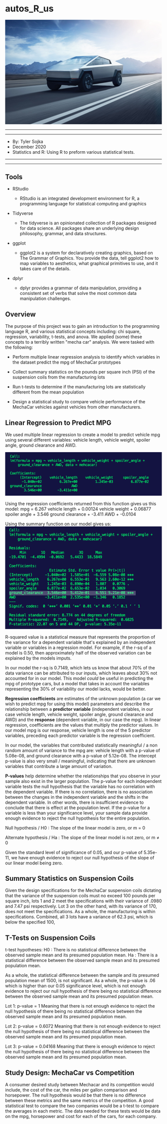 # autos_R_us

![mechcar](images/cyber_truck.jpg)
*****
*****

* By: Tyler Sojka
* December 2020
* Statistics and R: Using R to preform various statistical tests.
  
*****
*****

## Tools

* RStudio
  * RStudio is an integrated development environment for R, a programming language for statistical computing and graphics

* Tidyverse
  * The tidyverse is an opinionated collection of R packages designed for data science. All packages share an underlying design philosophy, grammar, and data structures.

* ggplot
  * ggplot2 is a system for declaratively creating graphics, based on The Grammar of Graphics. You provide the data, tell ggplot2 how to map variables to aesthetics, what graphical primitives to use, and it takes care of the details.

* dplyr
  * dplyr provides a grammar of data manipulation, providing a consistent set of verbs that solve the most common data manipulation challenges.

## Overview

The purpose of this project was to gain an introduction to the programming language R, and various statistical concepts including: chi square, regression, variability, t-tests, and anova. We applied (some) these concepts to a terribly written "mecha car" analysis. We were tasked with the following:
* Perform multiple linear regression analysis to identify which variables in the dataset predict the mpg of MechaCar prototypes

* Collect summary statistics on the pounds per square inch (PSI) of the suspension coils from the manufacturing lots

* Run t-tests to determine if the manufacturing lots are statistically different from the mean population

* Design a statistical study to compare vehicle performance of the MechaCar vehicles against vehicles from other manufacturers. 

## Linear Regression to Predict MPG

We used multiple linear regression to create a model to predict vehicle mpg using several different variables: vehicle length, vehicle weight, spoiler angle, ground clearance and AWD.

![regmodel](images/Screen%20Shot%202021-01-02%20at%208.57.58%20AM.png)

Using the regression coefficients returned from this function gives us this model:
mpg = 6.267 vehicle length + 0.00124 vehicle weight + 0.06877 spoiler angle + 3.546 ground clearance + -3.411 AWD + -0.0104

Using the summary function on our model gives us:
![regsummary](images/Screen%20Shot%202021-01-02%20at%208.57.45%20AM.png)


R-squared value is a statistical measure that represents the proportion of the variance for a dependent variable that's explained by an independent variable or variables in a regression model. For example, if the r-sq of a model is 0.50, then approximately half of the observed variation can be explained by the models imputs.

In our model the r-sq is 0.7149, which lets us know that about 70% of the data variance can be attributed to our inputs, which leaves about 30% not accounted for in our model. This model <i> could </i> be useful in predicting the mpg of prototype cars, but a model that takes in account the variables representing the 30% of variability our model lacks, would be better.

<b>Regression coefficients</b> are estimates of the unknown population (a car we wish to predict mpg for using this model) parameters and describe the relationship between a <b>predictor variable</b> (independent variables, in our case vehicle length, vehicle weight, spoiler angle, ground clearance and AWD) and the <b>response</b> (dependent variable, in our case the mpg). In linear regression, coefficients are the values that multiply the predictor values. In our model mpg is our response, vehicle length is one of the 5 predictor variables, preceding each predictor variable is the regression coefficient.

In our model, the variables that contributed statistically meaningful / a non random amount of variance to the mpg are: vehicle length with a p-value of 5.08e-08, and ground clearance with a p-value of 5.12e-08. The intercept p-value is also very small / meaningful, indicating that there are unknown variables that contribute a large amount of variation. 

<b>P-values</b> help determine whether the relationships that you observe in your sample also exist in the larger population. The p-value for each independent variable tests the null hypothesis that the variable has no correlation with the dependent variable. If there is no correlation, there is no association between the changes in the independent variable and the shifts in the dependent variable. In other words, there is insufficient evidence to conclude that there is effect at the population level. If the p-value for a variable is less than your significance level, your sample data provide enough evidence to reject the null hypothesis for the entire population.

Null hypothesis / H0 : The slope of the linear model is zero, or m = 0

Alternate hypothesis / Ha : The slope of the linear model is not zero, or m ≠ 0

Given the standard level of significance of 0.05, and our p-value of 5.35e-11, we have enough evidence to reject our null hypothesis of the slope of our linear model being zero.

## Summary Statistics on Suspension Coils

Given the design specifications for the MechaCar suspension coils dictating that the variance of the suspension coils must no exceed 100 pounds per square inch, lots 1 and 2 meet the specifications with their variance of .0980 and 7.47 psi respectively. Lot 3 on the other hand, with its variance of 170, does not meet the specifications. As a whole, the manufacturing is within specifications. Combined, all 3 lots have a variance of 62.3 psi, which is below the specified 100,

## T-Tests on Suspension Coils

t-test hypotheses:
H0 : There is no statistical difference between the observed sample mean and its presumed population mean.
Ha : There is a statistical difference between the observed sample mean and its presumed population mean.

As a whole, the statistical difference between the sample and its presumed population mean of 1500, is not significant. As a whole, the p-value is .06 which is higher than our 0.05 significance level, which is not enough evidence to reject our null hypothesis of there being no statistical difference between the observed sample mean and its presumed population mean. 

Lot 1: p-value = 1
Meaning that there is not enough evidence to reject the null hypothesis of there being no statistical difference between the observed sample mean and its presumed population mean.

Lot 2: p-value = 0.6072
Meaning that there is not enough evidence to reject the null hypothesis of there being no statistical difference between the observed sample mean and its presumed population mean.

Lot 3: p-value = 0.04168
Meaning that there is enough evidence to reject the null hypothesis of there being no statistical difference between the observed sample mean and its presumed population mean.

## Study Design: MechaCar vs Competition

A consumer desired study between Mechacar and its competition would include, the cost of the car, the miles per gallon comparison and horsepower. The null hypothesis would be that there is no difference between these metrics and the same metrics of the competition. A good statistical test to compare the two companies would be a t-test to compare the averages in each metric. The data needed for these tests would be data on the mpg, horsepower and cost for each of the cars, for each company. 
